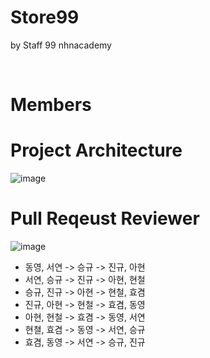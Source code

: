 # Store99
by Staff 99
nhnacademy

<br>

# Members


# Project Architecture
![image](https://github.com/nhnacademy-be5-staff99/.github/assets/19241369/4cce8cdb-b0ce-4b50-8575-285b1390f7be)

# Pull Reqeust Reviewer
![image](https://github.com/nhnacademy-be5-staff99/.github/assets/19241369/b088d06f-0f12-4ab6-b2ee-b46b988aa9eb)
- 동영, 서연 -> 승규 -> 진규, 아현
- 서연, 승규 -> 진규 -> 아현, 현철
- 승규, 진규 -> 아현 -> 현철, 효겸
- 진규, 아현 -> 현철 -> 효겸, 동영
- 아현, 현철 -> 효겸 -> 동영, 서연
- 현쳘, 효겸 -> 동영 -> 서연, 승규
- 효겸, 동영 -> 서연 -> 승규, 진규
